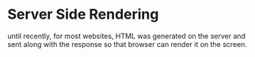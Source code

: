 # Server Side Rendering

until recently, for most websites, HTML was generated on the server and sent along with the response so that browser can render it on the screen.
